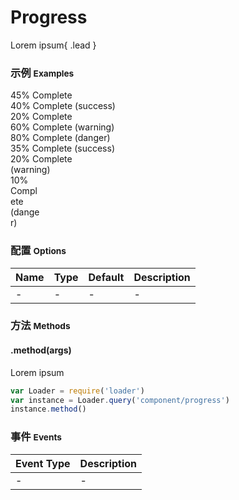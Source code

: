 # Progress

Lorem ipsum{ .lead }

### 示例 <small>Examples</small>

<div class="bs-example">
    <div class="content">
        <div class="progress">
			<div class="progress-bar progress-bar-striped active" role="progressbar" aria-valuenow="45" aria-valuemin="0" aria-valuemax="100" style="width: 45%">
				<span class="sr-only">45% Complete</span>
			</div>
		</div>
		<div class="progress">
		  	<div class="progress-bar progress-bar-success progress-bar-striped" role="progressbar" aria-valuenow="40" aria-valuemin="0" aria-valuemax="100" style="width: 40%">
		    	<span class="sr-only">40% Complete (success)</span>
		  	</div>
		</div>
		<div class="progress">
		  	<div class="progress-bar progress-bar-info progress-bar-striped" role="progressbar" aria-valuenow="20" aria-valuemin="0" aria-valuemax="100" style="width: 20%">
		    	<span class="sr-only">20% Complete</span>
		  	</div>
		</div>
		<div class="progress">
		  	<div class="progress-bar progress-bar-warning progress-bar-striped" role="progressbar" aria-valuenow="60" aria-valuemin="0" aria-valuemax="100" style="width: 60%">
		    	<span class="sr-only">60% Complete (warning)</span>
		  	</div>
		</div>
		<div class="progress">
		  	<div class="progress-bar progress-bar-danger progress-bar-striped" role="progressbar" aria-valuenow="80" aria-valuemin="0" aria-valuemax="100" style="width: 80%">
		    	<span class="sr-only">80% Complete (danger)</span>
		  	</div>
		</div>
		<div class="progress">
			<div class="progress-bar progress-bar-success" style="width: 35%">
				<span class="sr-only">35% Complete (success)</span>
			</div>
			<div class="progress-bar progress-bar-warning progress-bar-striped" style="width: 20%">
				<span class="sr-only">20% Complete (warning)</span>
			</div>
			<div class="progress-bar progress-bar-danger" style="width: 10%">
				<span class="sr-only">10% Complete (danger)</span>
			</div>
		</div>
    </div>
</div>

### 配置 <small>Options</small>

Name | Type | Default | Description
:--- | :--- | :------ | :----------
- | - | - | -

### 方法 <small>Methods</small>

#### .method(args)

Lorem ipsum

```js
var Loader = require('loader')
var instance = Loader.query('component/progress')
instance.method()
```

### 事件 <small>Events</small>

Event Type | Description
:--------- | :----------
- | -

